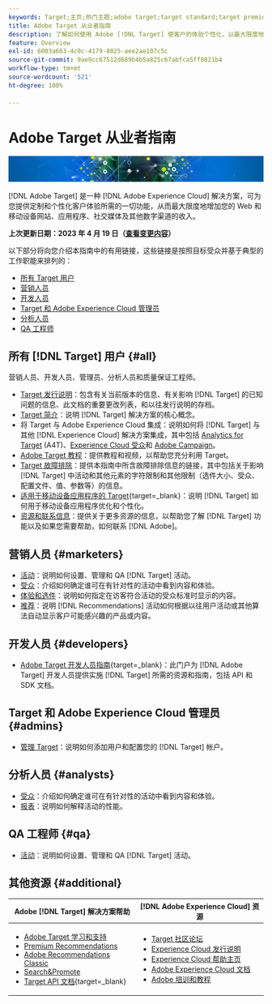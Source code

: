 ```yaml
---
keywords: Target;主页;热门主题;adobe target;target standard;target premium;target 文档;adobe target 文档;
title: Adobe Target 从业者指南
description: 了解如何使用 Adobe [!DNL Target] 使客户的体验个性化，以最大限度地提高您的网站和移动网站、应用程序和其他数字渠道的收入。
feature: Overview
exl-id: 6003a663-4c0c-4179-8025-aee2ae107c5c
source-git-commit: 9ae9cc67512d689b4b5a825c67abfca5ff8821b4
workflow-type: tm+mt
source-wordcount: '521'
ht-degree: 100%

---
```


# Adobe Target 从业者指南

![横幅](assets/target-home-banner-simple.png)

[!DNL Adobe Target] 是一种 [!DNL Adobe Experience Cloud] 解决方案，可为您提供定制和个性化客户体验所需的一切功能，从而最大限度地增加您的 Web 和移动设备网站、应用程序、社交媒体及其他数字渠道的收入。

**上次更新日期：2023 年 4 月 19 日（[查看变更内容](r-release-notes/doc-change.md)）**

以下部分将向您介绍本指南中的有用链接，这些链接是按照目标受众并基于典型的工作职能来排列的：

- [所有 Target 用户](#all)
- [营销人员](#marketers)
- [开发人员](#developers)
- [Target 和 Adobe Experience Cloud 管理员](#admins)
- [分析人员](#analysts)
- [QA 工程师](#qa)

## 所有 [!DNL Target] 用户 {#all}

营销人员、开发人员、管理员、分析人员和质量保证工程师。

- [Target 发行说明](r-release-notes/release-notes.md)：包含有关当前版本的信息、有关影响 [!DNL Target] 的已知问题的信息、此文档的重要更改列表，和以往发行说明的存档。
- [Target 简介](c-intro/intro.md)：说明 [!DNL Target] 解决方案的核心概念。
- 将 Target 与 Adobe Experience Cloud 集成：说明如何将 [!DNL Target] 与其他 [!DNL Experience Cloud] 解决方案集成，其中包括 [Analytics for Target](/help/main/c-integrating-target-with-mac/a4t/a4t.md) (A4T)、[Experience Cloud 受众](/help/main/c-integrating-target-with-mac/mmp.md)和 [Adobe Campaign](/help/main/c-integrating-target-with-mac/campaign-and-target.md)。
- [Adobe Target 教程](https://experienceleague.adobe.com/docs/target-learn/tutorials/overview.html)：提供教程和视频，以帮助您充分利用 Target。
- [Target 故障排除](r-troubleshooting-target/troubleshooting-target.md)：提供本指南中所含故障排除信息的链接，其中包括关于影响 [!DNL Target] 中活动和其他元素的字符限制和其他限制（选件大小、受众、配置文件、值、参数等）的信息。
- [适用于移动设备应用程序的 Target](https://developer.adobe.com/target/implement/mobile/){target=_blank}：说明 [!DNL Target] 如何用于移动设备应用程序优化和个性化。
- [资源和联系信息](cmp-resources-and-contact-information.md)：提供关于更多资源的信息，以帮助您了解 [!DNL Target] 功能以及如果您需要帮助，如何联系 [!DNL Adobe]。

## 营销人员 {#marketers}

- [活动](c-activities/activities.md)：说明如何设置、管理和 QA [!DNL Target] 活动。
- [受众](c-target/target.md)：介绍如何确定谁可在有针对性的活动中看到内容和体验。
- [体验和选件](c-experiences/experiences.md)：说明如何指定在访客符合活动的受众标准时显示的内容。
- [推荐](c-recommendations/recommendations.md)：说明 [!DNL Recommendations] 活动如何根据以往用户活动或其他算法自动显示客户可能感兴趣的产品或内容。

## 开发人员 {#developers}

- [Adobe Target 开发人员指南](https://developer.adobe.com/target/){target=_blank}：此门户为 [!DNL Adobe Target] 开发人员提供实施 [!DNL Target] 所需的资源和指南，包括 API 和 SDK 文档。

## Target 和 Adobe Experience Cloud 管理员 {#admins}

- [管理 Target](administrating-target/administrating-target.md)：说明如何添加用户和配置您的 [!DNL Target] 帐户。

## 分析人员 {#analysts}

- [受众](c-target/target.md)：介绍如何确定谁可在有针对性的活动中看到内容和体验。
- [报表](c-reports/reports.md)：说明如何解释活动的性能。

## QA 工程师 {#qa}

- [活动](c-activities/activities.md)：说明如何设置、管理和 QA [!DNL Target] 活动。

## 其他资源 {#additional}

| Adobe [!DNL Target] 解决方案帮助 | [!DNL Adobe Experience Cloud] 资源 |
|--- |--- |
| <ul><li>[Adobe Target 学习和支持](https://helpx.adobe.com/cn/support/target.html)</li><li>[Premium Recommendations](c-recommendations/recommendations.md)</li><li>[Adobe Recommendations Classic](/help/main/assets/adobe-recommendations-classic.pdf)</li><li>[Search&amp;Promote](https://experienceleague.adobe.com/docs/search-promote/using/sp-home.html?lang=zh-Hans)</li><li>[Target API 文档](https://developer.adobe.com/target/){target=_blank}</li></ul> | <ul><li>[Target 社区论坛](https://forums.adobe.com/community/experience-cloud/marketing-cloud/target)</li><li>[Experience Cloud 发行说明](https://experienceleague.adobe.com/docs/release-notes/experience-cloud/current.html?lang=zh-Hans)</li><li>[Experience Cloud 帮助主页](https://helpx.adobe.com/cn/support/experience-cloud.html)</li><li>[Adobe Experience Cloud 文档](https://experienceleague.adobe.com/docs/experience-cloud/user-guides/home.html?lang=zh-Hans)</li><li>[Adobe 培训和教程](https://helpx.adobe.com/cn/learning.html?promoid=KAUDK)</li></ul> |  |
